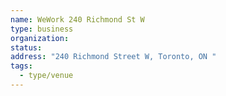 ```yaml
---
name: WeWork 240 Richmond St W
type: business
organization:
status:
address: "240 Richmond Street W, Toronto, ON "
tags:
  - type/venue
---
```

